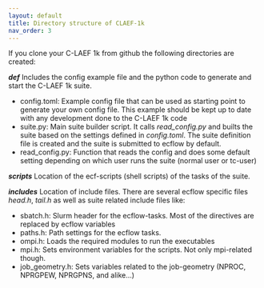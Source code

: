 ```yaml
---
layout: default
title: Directory structure of CLAEF-1k
nav_order: 3
---
```


If you clone your C-LAEF 1k from github the following directories are created:

***def***
Includes the config example file and the python code to generate and start the C-LAEF 1k suite. 
-   config.toml: Example config file that can be used as starting point to generate your own config file. This example should be kept up to date with any development done to the C-LAEF 1k code
-   suite.py: Main suite builder script. It calls *read_config.py* and builts the suite based on the settings defined in *config.toml*. The suite definition file is created and the suite is submitted to ecflow by default.
-   read_config.py: Function that reads the config and does some default setting depending on which user runs the suite (normal user or tc-user) 

***scripts***
Location of the ecf-scripts (shell scripts) of the tasks of the suite. 

***includes***
Location of include files. There are several ecflow specific files *head.h*, *tail.h* as well as suite related include files like:
-   sbatch.h: Slurm header for the ecflow-tasks. Most of the directives are replaced by ecflow variables
-   paths.h: Path settings for the ecflow tasks. 
-   ompi.h: Loads the required modules to run the executables
-   mpi.h: Sets environment variables for the scripts. Not only mpi-related though.
-   job_geometry.h: Sets variables related to the job-geometry (NPROC, NPRGPEW, NPRGPNS, and alike...)